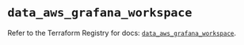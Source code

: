 # `data_aws_grafana_workspace`

Refer to the Terraform Registry for docs: [`data_aws_grafana_workspace`](https://registry.terraform.io/providers/hashicorp/aws/4.67.0/docs/data-sources/grafana_workspace).
